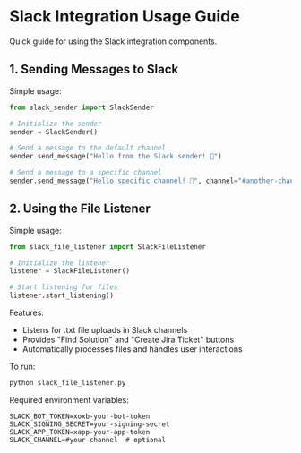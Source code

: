 # Slack Integration Usage Guide

Quick guide for using the Slack integration components.

## 1. Sending Messages to Slack

Simple usage:
```python
from slack_sender import SlackSender

# Initialize the sender
sender = SlackSender()

# Send a message to the default channel
sender.send_message("Hello from the Slack sender! 👋")

# Send a message to a specific channel
sender.send_message("Hello specific channel! 👋", channel="#another-channel")
```

## 2. Using the File Listener

Simple usage:
```python
from slack_file_listener import SlackFileListener

# Initialize the listener
listener = SlackFileListener()

# Start listening for files
listener.start_listening()
```

Features:
- Listens for .txt file uploads in Slack channels
- Provides "Find Solution" and "Create Jira Ticket" buttons
- Automatically processes files and handles user interactions

To run:
```bash
python slack_file_listener.py
```

Required environment variables:
```env
SLACK_BOT_TOKEN=xoxb-your-bot-token
SLACK_SIGNING_SECRET=your-signing-secret
SLACK_APP_TOKEN=xapp-your-app-token
SLACK_CHANNEL=#your-channel  # optional
```
